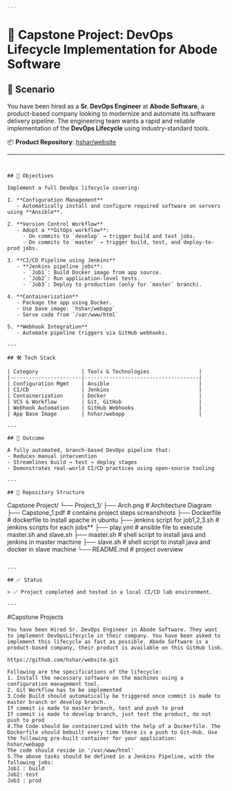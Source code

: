 ```yaml
---

```
# 🚀 Capstone Project: DevOps Lifecycle Implementation for Abode Software

## 🧩 Scenario
You have been hired as a **Sr. DevOps Engineer** at **Abode Software**, a product-based company looking to modernize and automate its software delivery pipeline. The engineering team wants a rapid and reliable implementation of the **DevOps Lifecycle** using industry-standard tools.

📦 **Product Repository**: [hshar/website](https://github.com/hshar/website.git)

---
```


## 🎯 Objectives

Implement a full DevOps lifecycle covering:

1. **Configuration Management**
   - Automatically install and configure required software on servers using **Ansible**.

2. **Version Control Workflow**
   - Adopt a **GitOps workflow**:
     - On commits to `develop` → trigger build and test jobs.
     - On commits to `master` → trigger build, test, and deploy-to-prod jobs.

3. **CI/CD Pipeline using Jenkins**
   - **Jenkins pipeline jobs**:
     - `Job1`: Build Docker image from app source.
     - `Job2`: Run application-level tests.
     - `Job3`: Deploy to production (only for `master` branch).

4. **Containerization**
   - Package the app using Docker.
   - Use base image: `hshar/webapp`
   - Serve code from `/var/www/html`

5. **Webhook Integration**
   - Automate pipeline triggers via GitHub webhooks.

---

## 🛠️ Tech Stack

| Category              | Tools & Technologies                |
|-----------------------|-------------------------------------|
| Configuration Mgmt    | Ansible                             |
| CI/CD                 | Jenkins                             |
| Containerization      | Docker                              |
| VCS & Workflow        | Git, GitHub                         |
| Webhook Automation    | GitHub Webhooks                     |
| App Base Image        | hshar/webapp                        |

---

## 📌 Outcome

A fully automated, branch-based DevOps pipeline that:
- Reduces manual intervention
- Streamlines build → test → deploy stages
- Demonstrates real-world CI/CD practices using open-source tooling

---

## 🔗 Repository Structure

```

Capstone Project/
└── Project\_1/
├── Arch.png                       # Architecture Diagram
├── Capstone_1.pdf                 # contains project steps screanshoots
├── Dockerfile                     # dockerfile to install apache in ubuntu
├── jenkins script for job1,2,3.sh # jenkins scripts for each jobs**
├── play.yml                       # ansible file to execute master.sh and slave.sh
├── master.sh                      # shell script to install java and jenkins in master machine
├── slave.sh                       # shell script to install java and docker in slave machine
└── README.md                      # project overview

```

---

## ✅ Status

> ✅ Project completed and tested in a local CI/CD lab environment.

---

```
#Capstone Projects
```
You have been Hired Sr. DevOps Engineer in Abode Software. They want to implement DevOpsLifecycle in their company. You have been asked to implement this lifecycle as fast as possible. Abode Software is a product-based company, their product is available on this GitHub link.

https://github.com/hshar/website.git

Following are the specifications of the lifecycle:
1. Install the necessary software on the machines using a configuration management tool.
2. Git Workflow has to be implemented
3.Code Build should automatically be triggered once commit is made to master branch or develop branch.
If commit is made to master branch, test and push to prod
If commit is made to develop branch, just test the product, do not push to prod
4.The Code should be containerized with the help of a Dockerfile. The Dockerfile should bebuilt every time there is a push to Git-Hub. Use the following pre-built container for your application:
hshar/webapp
The code should reside in '/var/www/html'
5.The above tasks should be defined in a Jenkins Pipeline, with the 
following jobs:
Job1 : build
Job2: test
Job3 : prod
```

